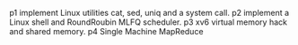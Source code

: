 p1 implement Linux utilities cat, sed, uniq and a system call.
p2 implement a Linux shell and RoundRoubin MLFQ scheduler.
p3 xv6 virtual memory hack and shared memory.
p4 Single Machine MapReduce


